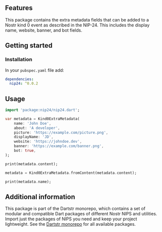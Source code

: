 <!--
This README describes the package. If you publish this package to pub.dev,
this README's contents appear on the landing page for your package.

For information about how to write a good package README, see the guide for
[writing package pages](https://dart.dev/tools/pub/writing-package-pages).

For general information about developing packages, see the Dart guide for
[creating packages](https://dart.dev/guides/libraries/create-packages)
and the Flutter guide for
[developing packages and plugins](https://flutter.dev/to/develop-packages).
-->

## Features

This package contains the extra metadata fields that can be added to a Nostr kind 0 event as described in the NIP-24. This includes the display name, website, banner, and bot fields.

## Getting started

### Installation

In your `pubspec.yaml` file add:

```yaml
dependencies:
  nip24: ^0.0.2
```

## Usage

```dart
import 'package:nip24/nip24.dart';

var metadata = Kind0ExtraMetadata(
    name: 'John Doe',
    about: 'A developer',
    picture: 'https://example.com/picture.png',
    displayName: 'JD',
    website: 'https://johndoe.dev',
    banner: 'https://example.com/banner.png',
    bot: true,
);

print(metadata.content);

metadata = Kind0ExtraMetadata.fromContent(metadata.content);

print(metadata.name);
```

## Additional information

This package is part of the Dartstr monorepo, which contains a set of modular and compatible Dart packages of different Nostr NIPS and utilities. Import just the packages of NIPS you need and keep your project lightweight. See the [Dartstr monorepo](https://github.com/kumulynja/dartstr) for all available packages.
